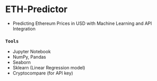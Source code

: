 # ETH-Predictor
- Predicting Ethereum Prices in USD with Machine Learning and API Integration

### ```Tools``` ###
- Jupyter Notebook
- NumPy, Pandas
- Seaborn
- Sklearn (Linear Regression model)
- Cryptocompare (for API key)
